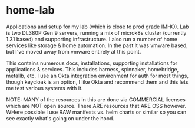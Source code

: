 # home-lab
Applications and setup for my lab (which is close to prod grade IMHO).  Lab is two DL380P Gen 9 servers, running a mix of microk8s cluster (currently 1.31 based) and supporting infrastructure.  I also run a number of home services like storage & home automation.  In the past it was vmware based, but I've moved away from vmware entirely at this point.

This contains numerous docs, installations, supporting installations for applications & services.  This includes harness, spinnaker, homebridge, metallb, etc. I  use an Okta integration environment for auth for most things, though keycloak is an option, I like Okta and recommend them and this lets me test various systems with it.


NOTE:  MANY of the resources in this are done via COMMERCIAL licenses which are NOT open source.  There ARE resources that ARE OSS however.  WHere possible I use RAW manifests vs. helm charts or similar so you can see exactly what's going on under the hood.
